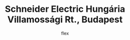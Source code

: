 ---
layout:   post
title:    Schneider Electric Hungária Villamossági Rt., Budapest
author:   flex
category: 2001...2003 (Schneider)
tags:     [about, munkahely]
comments: false

headerSIZE:      0px
---